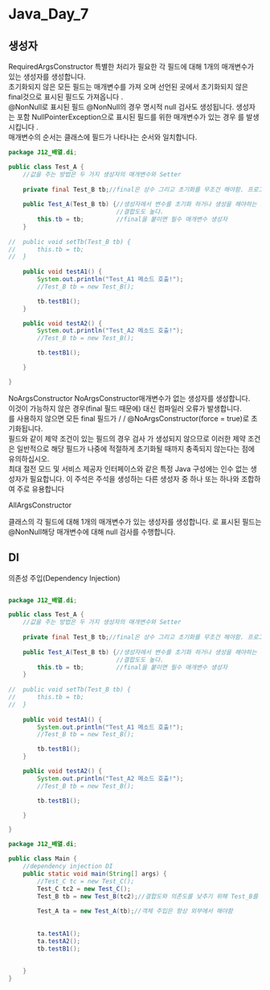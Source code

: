 # Java_Day_7

## 생성자
RequiredArgsConstructor
특별한 처리가 필요한 각 필드에 대해 1개의 매개변수가 있는 생성자를 생성합니다.  
초기화되지 않은 모든 필드는 매개변수를 가져 오며 선언된 곳에서 초기화되지 않은 final것으로 표시된 필드도 가져옵니다 .  
@NonNull로 표시된 필드 @NonNull의 경우 명시적 null 검사도 생성됩니다. 생성자는 포함 NullPointerException으로 표시된 필드를 위한 매개변수가 있는 경우 를 발생시킵니다 .  
매개변수의 순서는 클래스에 필드가 나타나는 순서와 일치합니다.  

```java
package J12_배열.di;

public class Test_A {
	//값을 주는 방법은 두 가지 생성자의 매개변수와 Setter
	
	private final Test_B tb;//final은 상수 그리고 초기화를 무조건 해야함. 프로그램이 돌아가는 와중에 값이 변하지 않아야 하는 값에 final을 붙여준다.
	
	public Test_A(Test_B tb) {//생성자에서 변수를 초기화 하거나 생성을 해야하는 것이 좋다. 하지만 Test_B는 Test_A에 의존성이 높고 
							  //결합도도 높다.
		this.tb = tb;		  //final을 붙이면 필수 매개변수 생성자 
	}
	
//	public void setTb(Test_B tb) {
//		this.tb = tb;
//	}
	
	public void testA1() {
		System.out.println("Test_A1 메소드 호출!");
		//Test_B tb = new Test_B();

		tb.testB1();
	}

	public void testA2() {
		System.out.println("Test_A2 메소드 호출!");
		//Test_B tb = new Test_B();

		tb.testB1();

	}

}


```


NoArgsConstructor
NoArgsConstructor매개변수가 없는 생성자를 생성합니다.  
이것이 가능하지 않은 경우(final 필드 때문에) 대신 컴파일러 오류가 발생합니다.   
를 사용하지 않으면 모든 final 필드가 / / @NoArgsConstructor(force = true)로 초기화됩니다.  
필드와 같이 제약 조건이 있는 필드의 경우 검사 가 생성되지 않으므로 이러한 제약 조건은 일반적으로 해당 필드가 나중에 적절하게 초기화될 때까지 충족되지 않는다는 점에 유의하십시오.   
최대 절전 모드 및 서비스 제공자 인터페이스와 같은 특정 Java 구성에는 인수 없는 생성자가 필요합니다. 이 주석은 주석을 생성하는 다른 생성자 중 하나 또는 하나와 조합하여 주로 유용합니다  

AllArgsConstructor  

클래스의 각 필드에 대해 1개의 매개변수가 있는 생성자를 생성합니다.   로 표시된 필드는 @NonNull해당 매개변수에 대해 null 검사를 수행합니다.
## DI 
의존성 주입(Dependency Injection)


```java

package J12_배열.di;

public class Test_A {
	//값을 주는 방법은 두 가지 생성자의 매개변수와 Setter
	
	private final Test_B tb;//final은 상수 그리고 초기화를 무조건 해야함. 프로그램이 돌아가는 와중에 값이 변하지 않아야 하는 값에 final을 붙여준다.
	
	public Test_A(Test_B tb) {//생성자에서 변수를 초기화 하거나 생성을 해야하는 것이 좋다. 하지만 Test_B는 Test_A에 의존성이 높고 
							  //결합도도 높다.
		this.tb = tb;		  //final을 붙이면 필수 매개변수 생성자 
	}
	
//	public void setTb(Test_B tb) {
//		this.tb = tb;
//	}
	
	public void testA1() {
		System.out.println("Test_A1 메소드 호출!");
		//Test_B tb = new Test_B();

		tb.testB1();
	}

	public void testA2() {
		System.out.println("Test_A2 메소드 호출!");
		//Test_B tb = new Test_B();

		tb.testB1();

	}

}
```


```java
package J12_배열.di;

public class Main {
	//dependency injection DI
	public static void main(String[] args) {
		//Test_C tc = new Test_C();
		Test_C tc2 = new Test_C();
		Test_B tb = new Test_B(tc2);//결합도와 의존도를 낮추기 위해 Test_B를 생성
		
		Test_A ta = new Test_A(tb);//객체 주입은 항상 외부에서 해야함
		
				
		ta.testA1();
		ta.testA2();
		tb.testB1();
		
		
	}
}

```
